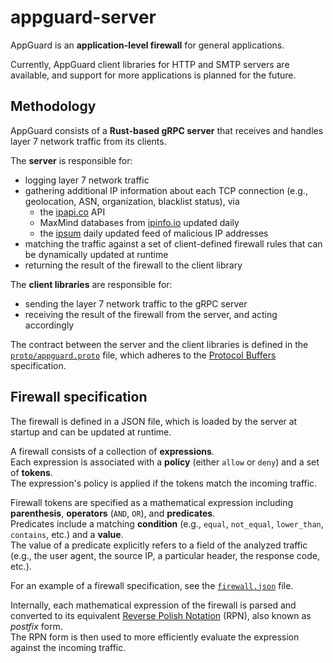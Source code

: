 # appguard-server

AppGuard is an **application-level firewall** for general applications.

Currently, AppGuard client libraries for HTTP and SMTP servers are available,
and support for more applications is planned for the future.

## Methodology

AppGuard consists of a **Rust-based gRPC server**
that receives and handles layer 7 network traffic from its clients.

The **server** is responsible for:
- logging layer 7 network traffic
- gathering additional IP information about each TCP connection (e.g., geolocation, ASN, organization, blacklist status), via
  - the [ipapi.co](https://ipapi.co) API
  - MaxMind databases from [ipinfo.io](https://ipinfo.io) updated daily
  - the [ipsum](https://github.com/stamparm/ipsum) daily updated feed of malicious IP addresses
- matching the traffic against a set of client-defined firewall rules that can be dynamically updated at runtime
- returning the result of the firewall to the client library

The **client libraries** are responsible for:
- sending the layer 7 network traffic to the gRPC server
- receiving the result of the firewall from the server, and acting accordingly

The contract between the server and the client libraries is defined in the [`proto/appguard.proto`](./proto/appguard.proto) file,
which adheres to the [Protocol Buffers](https://protobuf.dev/overview/) specification.

## Firewall specification

The firewall is defined in a JSON file, which is loaded by the server at startup and can be updated at runtime.

A firewall consists of a collection of **expressions**.<br>
Each expression is associated with a **policy** (either `allow` or `deny`) and a set of **tokens**.<br>
The expression's policy is applied if the tokens match the incoming traffic.

Firewall tokens are specified as a mathematical expression including **parenthesis**, **operators** (`AND`, `OR`), and **predicates**.<br>
Predicates include a matching **condition** (e.g., `equal`, `not_equal`, `lower_than`, `contains`, etc.) and a **value**.<br>
The value of a predicate explicitly refers to a field of the analyzed traffic
(e.g., the user agent, the source IP, a particular header, the response code, etc.).

For an example of a firewall specification, see the [`firewall.json`](./firewall.json) file.

Internally, each mathematical expression of the firewall is parsed
and converted to its equivalent [Reverse Polish Notation](https://en.m.wikipedia.org/wiki/Reverse_Polish_notation) (RPN),
also known as *postfix* form.<br>
The RPN form is then used to more efficiently evaluate the expression against the incoming traffic.
